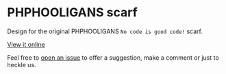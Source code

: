 # PHPHOOLIGANS scarf

Design for the original PHPHOOLIGANS `No code is good code!` scarf.

[View it online](http://phphooligans.github.io/Scarf/)

Feel free to [open an issue](https://github.com/PHPHOOLIGANS/Scarf/issues/new) to offer a suggestion, make a comment or just to heckle us.
